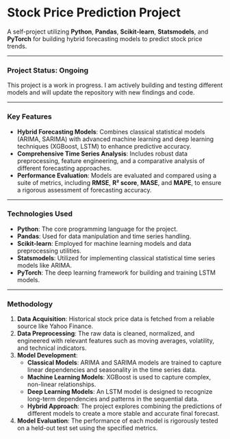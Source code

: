 # Stock Price Prediction Project

A self-project utilizing **Python**, **Pandas**, **Scikit-learn**, **Statsmodels**, and **PyTorch** for building hybrid forecasting models to predict stock price trends.

---

### Project Status: Ongoing

This project is a work in progress. I am actively building and testing different models and will update the repository with new findings and code.

---

### Key Features

* **Hybrid Forecasting Models**: Combines classical statistical models (ARIMA, SARIMA) with advanced machine learning and deep learning techniques (XGBoost, LSTM) to enhance predictive accuracy.
* **Comprehensive Time Series Analysis**: Includes robust data preprocessing, feature engineering, and a comparative analysis of different forecasting approaches.
* **Performance Evaluation**: Models are evaluated and compared using a suite of metrics, including **RMSE**, **R² score**, **MASE**, and **MAPE**, to ensure a rigorous assessment of forecasting accuracy.

---

### Technologies Used

* **Python**: The core programming language for the project.
* **Pandas**: Used for data manipulation and time series handling.
* **Scikit-learn**: Employed for machine learning models and data preprocessing utilities.
* **Statsmodels**: Utilized for implementing classical statistical time series models like ARIMA.
* **PyTorch**: The deep learning framework for building and training LSTM models.

---

### Methodology

1.  **Data Acquisition**: Historical stock price data is fetched from a reliable source like Yahoo Finance.
2.  **Data Preprocessing**: The raw data is cleaned, normalized, and engineered with relevant features such as moving averages, volatility, and technical indicators.
3.  **Model Development**:
    * **Classical Models**: ARIMA and SARIMA models are trained to capture linear dependencies and seasonality in the time series data.
    * **Machine Learning Models**: XGBoost is used to capture complex, non-linear relationships.
    * **Deep Learning Models**: An LSTM model is designed to recognize long-term dependencies and patterns in the sequential data.
    * **Hybrid Approach**: The project explores combining the predictions of different models to create a more stable and accurate final forecast.
4.  **Model Evaluation**: The performance of each model is rigorously tested on a held-out test set using the specified metrics.

